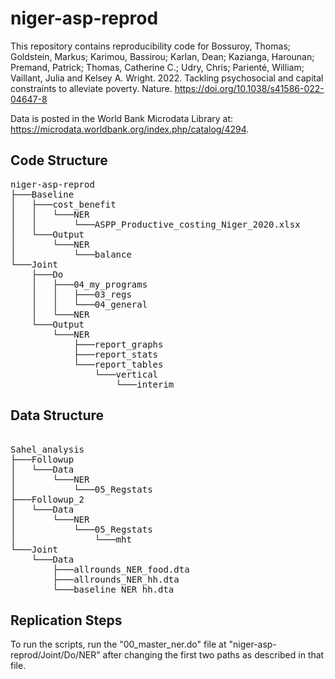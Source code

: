 # niger-asp-reprod
This repository contains reproducibility code for Bossuroy, Thomas; Goldstein, Markus; Karimou, Bassirou; Karlan, Dean; Kazianga, Harounan; Premand, Patrick; Thomas, Catherine C.; Udry, Chris; Parienté, William; Vaillant, Julia and Kelsey A. Wright. 2022. Tackling psychosocial and capital constraints to alleviate poverty. Nature. https://doi.org/10.1038/s41586-022-04647-8


Data is posted in the World Bank Microdata Library at: https://microdata.worldbank.org/index.php/catalog/4294.

## Code Structure
<pre>
niger-asp-reprod  
├───Baseline  
│   ├───cost_benefit
│   │   └───NER
│   │       └───ASPP_Productive_costing_Niger_2020.xlsx  
│   └───Output  
│       └───NER  
│           └───balance  
└───Joint  
    ├───Do  
    │   ├───04_my_programs
    │   │   ├───03_regs
    │   │   └───04_general
    │   └───NER
    └───Output
        └───NER
            ├───report_graphs
            ├───report_stats
            └───report_tables
                └───vertical
                    └───interim
</pre>


## Data Structure
<pre>

Sahel_analysis
├───Followup
│   └───Data
│       └───NER
│           └───05_Regstats
├───Followup_2
│   └───Data
│       └───NER
│           └───05_Regstats
│               └───mht
└───Joint
    └───Data
        ├───allrounds_NER_food.dta
        ├───allrounds_NER_hh.dta
        └───baseline_NER_hh.dta
</pre>

## Replication Steps
To run the scripts, run the "00_master_ner.do" file at "niger-asp-reprod/Joint/Do/NER" after changing the first two paths as described in that file.

